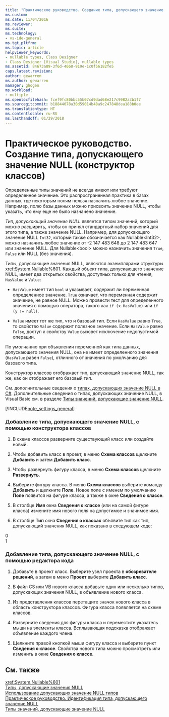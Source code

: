 ```yaml
---
title: "Практическое руководство. Создание типа, допускающего значение NULL (конструктор классов) | Документы Майкрософт"
ms.custom: 
ms.date: 11/04/2016
ms.reviewer: 
ms.suite: 
ms.technology:
- vs-ide-general
ms.tgt_pltfrm: 
ms.topic: article
helpviewer_keywords:
- nullable types, Class Designer
- Class Designer [Visual Studio], nullable types
ms.assetid: 84673a89-3f6d-4668-919e-1c0f56182fe5
caps.latest.revision: 
author: gewarren
ms.author: gewarren
manager: ghogen
ms.workload:
- multiple
ms.openlocfilehash: fcef9fc80bbc55b07cd9dad68e217c9982a3b1f7
ms.sourcegitcommit: b18844078a30d59014b48a9c247848dea188b0ee
ms.translationtype: HT
ms.contentlocale: ru-RU
ms.lasthandoff: 01/29/2018
---
```

# <a name="how-to-create-a-nullable-type-class-designer"></a>Практическое руководство. Создание типа, допускающего значение NULL (конструктор классов)
Определенные типы значений не всегда имеют или требуют определенное значение. Это распространенная практика в базах данных, где некоторым полям нельзя назначить любое значение. Например, полю базы данных можно присвоить значение NULL, чтобы указать, что ему еще не было назначено значение.  
  
*Тип, допускающий значение NULL* является типом значений, который можно расширить, чтобы он принял стандартный набор значений для этого типа, а также значение NULL. Например, для допускающего значение NULL `Int32`, который также обозначается как Nullable\<Int32>, можно назначить любое значение от -2 147 483 648 до 2 147 483 647 или значение NULL. Для Nullable\<bool> можно назначить значения `True`, `False` или NULL (без значения).  
  
Типы, допускающие значения NULL, являются экземплярами структуры <xref:System.Nullable%601>. Каждый объект типа, допускающего значение NULL, имеет два открытых свойства, доступных только для чтения, `HasValue` и `Value`:  
  
-   `HasValue` имеет тип `bool` и указывает, содержит ли переменная определенное значение. `True` означает, что переменная содержит значение, не равное NULL. Можно провести тест для определенного значения с помощью оператора, такого как `if (x.HasValue)` или `if (y != null)`.  
  
-   `Value` имеет тот же тип, что и базовый тип. Если `HasValue` равно `True`, то свойство `Value` содержит полезное значение. Если `HasValue` равно `False`, доступ к свойству `Value` вызовет исключение недопустимой операции.  
  
По умолчанию при объявлении переменной как типа данных, допускающего значения NULL, она не имеет определенного значения (`HasValue` равен `False`), отличного от значения по умолчанию для базового типа.  
  
Конструктор классов отображает тип, допускающий значение NULL, так же, как он отображает его базовый тип.  
  
См. дополнительные сведения о [типах, допускающих значение NULL в C#](/dotnet/csharp/programming-guide/nullable-types/index). Дополнительные сведения о типах, допускающих значение NULL, в Visual Basic см. в разделе [Типы значений, допускающие значение NULL](/dotnet/visual-basic/programming-guide/language-features/data-types/nullable-value-types).  
  
[!INCLUDE[note_settings_general](../../data-tools/includes/note_settings_general_md.md)]  
  
### <a name="to-add-a-nullable-type-by-using-the-class-designer"></a>Добавление типа, допускающего значение NULL, с помощью конструктора классов  
  
1.  В схеме классов разверните существующий класс или создайте новый.  
  
2.  Чтобы добавить класс в проект, в меню **Схема классов** щелкните **Добавить** и затем **Добавить класс**.  
  
3.  Чтобы развернуть фигуру класса, в меню **Схема классов** щелкните **Развернуть**.  
  
4.  Выберите фигуру класса. В меню **Схема классов** выберите команду **Добавить** и щелкните **Поле**. Новое поле с именем по умолчанию **Поле** появится на фигуре класса, а также в окне **Сведения о классе**.  
  
5.  В столбце **Имя** окна **Сведения о классе** (или на самой фигуре класса) измените имя нового поля на допустимое и значимое имя.  
  
6.  В столбце **Тип** окна **Сведения о классах** объявите тип как тип, допускающий значения NULL, как показано в следующем коде:  
  
<CodeContentPlaceHolder>0</CodeContentPlaceHolder>  
<CodeContentPlaceHolder>1</CodeContentPlaceHolder>  
### <a name="to-add-a-nullable-type-by-using-the-code-editor"></a>Добавление типа, допускающего значение NULL, с помощью редактора кода  
  
1.  Добавьте в проект класс. Выберите узел проекта в **обозревателе решений**, а затем в меню **Проект** выберите **Добавить класс**.  
  
2.  В файл CS или VB нового класса добавьте один или несколько типов, допускающих значения NULL, в объявление нового класса.  
  
3.  Из представления классов перетащите значок нового класса в область конструктора классов. Фигура класса появляется на схеме классов.  
  
4.  Разверните сведения для фигуры класса и переместите указатель мыши на элементы класса. Всплывающая подсказка отображает объявление каждого члена.  
  
5.  Щелкните правой кнопкой мыши фигуру класса и выберите пункт **Сведения о классе**. Свойства нового типа можно просмотреть или изменить в окне **Сведения о классе**.  
  
## <a name="see-alose"></a>См. также
<xref:System.Nullable%601>   
[Типы, допускающие значения NULL](/dotnet/csharp/programming-guide/nullable-types/index)   
[Использование допускающих значение NULL типов](/dotnet/csharp/programming-guide/nullable-types/using-nullable-types)   
[Практическое руководство. Идентификация типа, допускающего значение NULL](/dotnet/csharp/programming-guide/nullable-types/how-to-identify-a-nullable-type)   
[Типы значений, допускающие значение NULL](/dotnet/visual-basic/programming-guide/language-features/data-types/nullable-value-types)